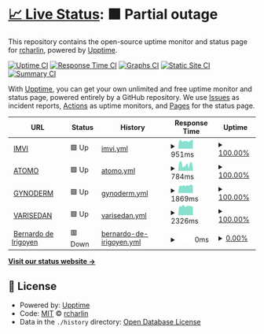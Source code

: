 # [📈 Live Status](https://rcharlin.github.io/webuptime): <!--live status--> **🟧 Partial outage**

This repository contains the open-source uptime monitor and status page for [rcharlin](https://rcharlin.github.io/webuptime), powered by [Upptime](https://github.com/upptime/upptime).

[![Uptime CI](https://github.com/rcharlin/webuptime/workflows/Uptime%20CI/badge.svg)](https://github.com/rcharlin/webuptime/actions?query=workflow%3A%22Uptime+CI%22)
[![Response Time CI](https://github.com/rcharlin/webuptime/workflows/Response%20Time%20CI/badge.svg)](https://github.com/rcharlin/webuptime/actions?query=workflow%3A%22Response+Time+CI%22)
[![Graphs CI](https://github.com/rcharlin/webuptime/workflows/Graphs%20CI/badge.svg)](https://github.com/rcharlin/webuptime/actions?query=workflow%3A%22Graphs+CI%22)
[![Static Site CI](https://github.com/rcharlin/webuptime/workflows/Static%20Site%20CI/badge.svg)](https://github.com/rcharlin/webuptime/actions?query=workflow%3A%22Static+Site+CI%22)
[![Summary CI](https://github.com/rcharlin/webuptime/workflows/Summary%20CI/badge.svg)](https://github.com/rcharlin/webuptime/actions?query=workflow%3A%22Summary+CI%22)

With [Upptime](https://upptime.js.org), you can get your own unlimited and free uptime monitor and status page, powered entirely by a GitHub repository. We use [Issues](https://github.com/rcharlin/webuptime/issues) as incident reports, [Actions](https://github.com/rcharlin/webuptime/actions) as uptime monitors, and [Pages](https://rcharlin.github.io/webuptime) for the status page.

<!--start: status pages-->
<!-- This summary is generated by Upptime (https://github.com/upptime/upptime) -->
<!-- Do not edit this manually, your changes will be overwritten -->
<!-- prettier-ignore -->
| URL | Status | History | Response Time | Uptime |
| --- | ------ | ------- | ------------- | ------ |
| <img alt="" src="https://favicons.githubusercontent.com/imvi.com.ar" height="13"> [IMVI](https://imvi.com.ar/) | 🟩 Up | [imvi.yml](https://github.com/rcharlin/webuptime/commits/HEAD/history/imvi.yml) | <details><summary><img alt="Response time graph" src="./graphs/imvi/response-time-week.png" height="20"> 951ms</summary><br><a href="https://rcharlin.github.io/webuptime/history/imvi"><img alt="Response time 951" src="https://img.shields.io/endpoint?url=https%3A%2F%2Fraw.githubusercontent.com%2Frcharlin%2Fwebuptime%2FHEAD%2Fapi%2Fimvi%2Fresponse-time.json"></a><br><a href="https://rcharlin.github.io/webuptime/history/imvi"><img alt="24-hour response time 1103" src="https://img.shields.io/endpoint?url=https%3A%2F%2Fraw.githubusercontent.com%2Frcharlin%2Fwebuptime%2FHEAD%2Fapi%2Fimvi%2Fresponse-time-day.json"></a><br><a href="https://rcharlin.github.io/webuptime/history/imvi"><img alt="7-day response time 951" src="https://img.shields.io/endpoint?url=https%3A%2F%2Fraw.githubusercontent.com%2Frcharlin%2Fwebuptime%2FHEAD%2Fapi%2Fimvi%2Fresponse-time-week.json"></a><br><a href="https://rcharlin.github.io/webuptime/history/imvi"><img alt="30-day response time 951" src="https://img.shields.io/endpoint?url=https%3A%2F%2Fraw.githubusercontent.com%2Frcharlin%2Fwebuptime%2FHEAD%2Fapi%2Fimvi%2Fresponse-time-month.json"></a><br><a href="https://rcharlin.github.io/webuptime/history/imvi"><img alt="1-year response time 951" src="https://img.shields.io/endpoint?url=https%3A%2F%2Fraw.githubusercontent.com%2Frcharlin%2Fwebuptime%2FHEAD%2Fapi%2Fimvi%2Fresponse-time-year.json"></a></details> | <details><summary><a href="https://rcharlin.github.io/webuptime/history/imvi">100.00%</a></summary><a href="https://rcharlin.github.io/webuptime/history/imvi"><img alt="All-time uptime 100.00%" src="https://img.shields.io/endpoint?url=https%3A%2F%2Fraw.githubusercontent.com%2Frcharlin%2Fwebuptime%2FHEAD%2Fapi%2Fimvi%2Fuptime.json"></a><br><a href="https://rcharlin.github.io/webuptime/history/imvi"><img alt="24-hour uptime 100.00%" src="https://img.shields.io/endpoint?url=https%3A%2F%2Fraw.githubusercontent.com%2Frcharlin%2Fwebuptime%2FHEAD%2Fapi%2Fimvi%2Fuptime-day.json"></a><br><a href="https://rcharlin.github.io/webuptime/history/imvi"><img alt="7-day uptime 100.00%" src="https://img.shields.io/endpoint?url=https%3A%2F%2Fraw.githubusercontent.com%2Frcharlin%2Fwebuptime%2FHEAD%2Fapi%2Fimvi%2Fuptime-week.json"></a><br><a href="https://rcharlin.github.io/webuptime/history/imvi"><img alt="30-day uptime 100.00%" src="https://img.shields.io/endpoint?url=https%3A%2F%2Fraw.githubusercontent.com%2Frcharlin%2Fwebuptime%2FHEAD%2Fapi%2Fimvi%2Fuptime-month.json"></a><br><a href="https://rcharlin.github.io/webuptime/history/imvi"><img alt="1-year uptime 100.00%" src="https://img.shields.io/endpoint?url=https%3A%2F%2Fraw.githubusercontent.com%2Frcharlin%2Fwebuptime%2FHEAD%2Fapi%2Fimvi%2Fuptime-year.json"></a></details>
| <img alt="" src="https://favicons.githubusercontent.com/atomodesinflamante.com.ar" height="13"> [ATOMO](https://atomodesinflamante.com.ar/) | 🟩 Up | [atomo.yml](https://github.com/rcharlin/webuptime/commits/HEAD/history/atomo.yml) | <details><summary><img alt="Response time graph" src="./graphs/atomo/response-time-week.png" height="20"> 784ms</summary><br><a href="https://rcharlin.github.io/webuptime/history/atomo"><img alt="Response time 784" src="https://img.shields.io/endpoint?url=https%3A%2F%2Fraw.githubusercontent.com%2Frcharlin%2Fwebuptime%2FHEAD%2Fapi%2Fatomo%2Fresponse-time.json"></a><br><a href="https://rcharlin.github.io/webuptime/history/atomo"><img alt="24-hour response time 1277" src="https://img.shields.io/endpoint?url=https%3A%2F%2Fraw.githubusercontent.com%2Frcharlin%2Fwebuptime%2FHEAD%2Fapi%2Fatomo%2Fresponse-time-day.json"></a><br><a href="https://rcharlin.github.io/webuptime/history/atomo"><img alt="7-day response time 784" src="https://img.shields.io/endpoint?url=https%3A%2F%2Fraw.githubusercontent.com%2Frcharlin%2Fwebuptime%2FHEAD%2Fapi%2Fatomo%2Fresponse-time-week.json"></a><br><a href="https://rcharlin.github.io/webuptime/history/atomo"><img alt="30-day response time 784" src="https://img.shields.io/endpoint?url=https%3A%2F%2Fraw.githubusercontent.com%2Frcharlin%2Fwebuptime%2FHEAD%2Fapi%2Fatomo%2Fresponse-time-month.json"></a><br><a href="https://rcharlin.github.io/webuptime/history/atomo"><img alt="1-year response time 784" src="https://img.shields.io/endpoint?url=https%3A%2F%2Fraw.githubusercontent.com%2Frcharlin%2Fwebuptime%2FHEAD%2Fapi%2Fatomo%2Fresponse-time-year.json"></a></details> | <details><summary><a href="https://rcharlin.github.io/webuptime/history/atomo">100.00%</a></summary><a href="https://rcharlin.github.io/webuptime/history/atomo"><img alt="All-time uptime 100.00%" src="https://img.shields.io/endpoint?url=https%3A%2F%2Fraw.githubusercontent.com%2Frcharlin%2Fwebuptime%2FHEAD%2Fapi%2Fatomo%2Fuptime.json"></a><br><a href="https://rcharlin.github.io/webuptime/history/atomo"><img alt="24-hour uptime 100.00%" src="https://img.shields.io/endpoint?url=https%3A%2F%2Fraw.githubusercontent.com%2Frcharlin%2Fwebuptime%2FHEAD%2Fapi%2Fatomo%2Fuptime-day.json"></a><br><a href="https://rcharlin.github.io/webuptime/history/atomo"><img alt="7-day uptime 100.00%" src="https://img.shields.io/endpoint?url=https%3A%2F%2Fraw.githubusercontent.com%2Frcharlin%2Fwebuptime%2FHEAD%2Fapi%2Fatomo%2Fuptime-week.json"></a><br><a href="https://rcharlin.github.io/webuptime/history/atomo"><img alt="30-day uptime 100.00%" src="https://img.shields.io/endpoint?url=https%3A%2F%2Fraw.githubusercontent.com%2Frcharlin%2Fwebuptime%2FHEAD%2Fapi%2Fatomo%2Fuptime-month.json"></a><br><a href="https://rcharlin.github.io/webuptime/history/atomo"><img alt="1-year uptime 100.00%" src="https://img.shields.io/endpoint?url=https%3A%2F%2Fraw.githubusercontent.com%2Frcharlin%2Fwebuptime%2FHEAD%2Fapi%2Fatomo%2Fuptime-year.json"></a></details>
| <img alt="" src="https://favicons.githubusercontent.com/gynoderm.com.ar" height="13"> [GYNODERM](https://gynoderm.com.ar/) | 🟩 Up | [gynoderm.yml](https://github.com/rcharlin/webuptime/commits/HEAD/history/gynoderm.yml) | <details><summary><img alt="Response time graph" src="./graphs/gynoderm/response-time-week.png" height="20"> 1869ms</summary><br><a href="https://rcharlin.github.io/webuptime/history/gynoderm"><img alt="Response time 1869" src="https://img.shields.io/endpoint?url=https%3A%2F%2Fraw.githubusercontent.com%2Frcharlin%2Fwebuptime%2FHEAD%2Fapi%2Fgynoderm%2Fresponse-time.json"></a><br><a href="https://rcharlin.github.io/webuptime/history/gynoderm"><img alt="24-hour response time 2001" src="https://img.shields.io/endpoint?url=https%3A%2F%2Fraw.githubusercontent.com%2Frcharlin%2Fwebuptime%2FHEAD%2Fapi%2Fgynoderm%2Fresponse-time-day.json"></a><br><a href="https://rcharlin.github.io/webuptime/history/gynoderm"><img alt="7-day response time 1869" src="https://img.shields.io/endpoint?url=https%3A%2F%2Fraw.githubusercontent.com%2Frcharlin%2Fwebuptime%2FHEAD%2Fapi%2Fgynoderm%2Fresponse-time-week.json"></a><br><a href="https://rcharlin.github.io/webuptime/history/gynoderm"><img alt="30-day response time 1869" src="https://img.shields.io/endpoint?url=https%3A%2F%2Fraw.githubusercontent.com%2Frcharlin%2Fwebuptime%2FHEAD%2Fapi%2Fgynoderm%2Fresponse-time-month.json"></a><br><a href="https://rcharlin.github.io/webuptime/history/gynoderm"><img alt="1-year response time 1869" src="https://img.shields.io/endpoint?url=https%3A%2F%2Fraw.githubusercontent.com%2Frcharlin%2Fwebuptime%2FHEAD%2Fapi%2Fgynoderm%2Fresponse-time-year.json"></a></details> | <details><summary><a href="https://rcharlin.github.io/webuptime/history/gynoderm">100.00%</a></summary><a href="https://rcharlin.github.io/webuptime/history/gynoderm"><img alt="All-time uptime 100.00%" src="https://img.shields.io/endpoint?url=https%3A%2F%2Fraw.githubusercontent.com%2Frcharlin%2Fwebuptime%2FHEAD%2Fapi%2Fgynoderm%2Fuptime.json"></a><br><a href="https://rcharlin.github.io/webuptime/history/gynoderm"><img alt="24-hour uptime 100.00%" src="https://img.shields.io/endpoint?url=https%3A%2F%2Fraw.githubusercontent.com%2Frcharlin%2Fwebuptime%2FHEAD%2Fapi%2Fgynoderm%2Fuptime-day.json"></a><br><a href="https://rcharlin.github.io/webuptime/history/gynoderm"><img alt="7-day uptime 100.00%" src="https://img.shields.io/endpoint?url=https%3A%2F%2Fraw.githubusercontent.com%2Frcharlin%2Fwebuptime%2FHEAD%2Fapi%2Fgynoderm%2Fuptime-week.json"></a><br><a href="https://rcharlin.github.io/webuptime/history/gynoderm"><img alt="30-day uptime 100.00%" src="https://img.shields.io/endpoint?url=https%3A%2F%2Fraw.githubusercontent.com%2Frcharlin%2Fwebuptime%2FHEAD%2Fapi%2Fgynoderm%2Fuptime-month.json"></a><br><a href="https://rcharlin.github.io/webuptime/history/gynoderm"><img alt="1-year uptime 100.00%" src="https://img.shields.io/endpoint?url=https%3A%2F%2Fraw.githubusercontent.com%2Frcharlin%2Fwebuptime%2FHEAD%2Fapi%2Fgynoderm%2Fuptime-year.json"></a></details>
| <img alt="" src="https://favicons.githubusercontent.com/varisedan.com.ar" height="13"> [VARISEDAN](https://varisedan.com.ar/) | 🟩 Up | [varisedan.yml](https://github.com/rcharlin/webuptime/commits/HEAD/history/varisedan.yml) | <details><summary><img alt="Response time graph" src="./graphs/varisedan/response-time-week.png" height="20"> 2326ms</summary><br><a href="https://rcharlin.github.io/webuptime/history/varisedan"><img alt="Response time 2326" src="https://img.shields.io/endpoint?url=https%3A%2F%2Fraw.githubusercontent.com%2Frcharlin%2Fwebuptime%2FHEAD%2Fapi%2Fvarisedan%2Fresponse-time.json"></a><br><a href="https://rcharlin.github.io/webuptime/history/varisedan"><img alt="24-hour response time 3095" src="https://img.shields.io/endpoint?url=https%3A%2F%2Fraw.githubusercontent.com%2Frcharlin%2Fwebuptime%2FHEAD%2Fapi%2Fvarisedan%2Fresponse-time-day.json"></a><br><a href="https://rcharlin.github.io/webuptime/history/varisedan"><img alt="7-day response time 2326" src="https://img.shields.io/endpoint?url=https%3A%2F%2Fraw.githubusercontent.com%2Frcharlin%2Fwebuptime%2FHEAD%2Fapi%2Fvarisedan%2Fresponse-time-week.json"></a><br><a href="https://rcharlin.github.io/webuptime/history/varisedan"><img alt="30-day response time 2326" src="https://img.shields.io/endpoint?url=https%3A%2F%2Fraw.githubusercontent.com%2Frcharlin%2Fwebuptime%2FHEAD%2Fapi%2Fvarisedan%2Fresponse-time-month.json"></a><br><a href="https://rcharlin.github.io/webuptime/history/varisedan"><img alt="1-year response time 2326" src="https://img.shields.io/endpoint?url=https%3A%2F%2Fraw.githubusercontent.com%2Frcharlin%2Fwebuptime%2FHEAD%2Fapi%2Fvarisedan%2Fresponse-time-year.json"></a></details> | <details><summary><a href="https://rcharlin.github.io/webuptime/history/varisedan">100.00%</a></summary><a href="https://rcharlin.github.io/webuptime/history/varisedan"><img alt="All-time uptime 100.00%" src="https://img.shields.io/endpoint?url=https%3A%2F%2Fraw.githubusercontent.com%2Frcharlin%2Fwebuptime%2FHEAD%2Fapi%2Fvarisedan%2Fuptime.json"></a><br><a href="https://rcharlin.github.io/webuptime/history/varisedan"><img alt="24-hour uptime 100.00%" src="https://img.shields.io/endpoint?url=https%3A%2F%2Fraw.githubusercontent.com%2Frcharlin%2Fwebuptime%2FHEAD%2Fapi%2Fvarisedan%2Fuptime-day.json"></a><br><a href="https://rcharlin.github.io/webuptime/history/varisedan"><img alt="7-day uptime 100.00%" src="https://img.shields.io/endpoint?url=https%3A%2F%2Fraw.githubusercontent.com%2Frcharlin%2Fwebuptime%2FHEAD%2Fapi%2Fvarisedan%2Fuptime-week.json"></a><br><a href="https://rcharlin.github.io/webuptime/history/varisedan"><img alt="30-day uptime 100.00%" src="https://img.shields.io/endpoint?url=https%3A%2F%2Fraw.githubusercontent.com%2Frcharlin%2Fwebuptime%2FHEAD%2Fapi%2Fvarisedan%2Fuptime-month.json"></a><br><a href="https://rcharlin.github.io/webuptime/history/varisedan"><img alt="1-year uptime 100.00%" src="https://img.shields.io/endpoint?url=https%3A%2F%2Fraw.githubusercontent.com%2Frcharlin%2Fwebuptime%2FHEAD%2Fapi%2Fvarisedan%2Fuptime-year.json"></a></details>
| <img alt="" src="https://favicons.githubusercontent.com/vpn.imvi.com.ar" height="13"> [Bernardo de Irigoyen](http://vpn.imvi.com.ar/) | 🟥 Down | [bernardo-de-irigoyen.yml](https://github.com/rcharlin/webuptime/commits/HEAD/history/bernardo-de-irigoyen.yml) | <details><summary><img alt="Response time graph" src="./graphs/bernardo-de-irigoyen/response-time-week.png" height="20"> 0ms</summary><br><a href="https://rcharlin.github.io/webuptime/history/bernardo-de-irigoyen"><img alt="Response time 0" src="https://img.shields.io/endpoint?url=https%3A%2F%2Fraw.githubusercontent.com%2Frcharlin%2Fwebuptime%2FHEAD%2Fapi%2Fbernardo-de-irigoyen%2Fresponse-time.json"></a><br><a href="https://rcharlin.github.io/webuptime/history/bernardo-de-irigoyen"><img alt="24-hour response time 0" src="https://img.shields.io/endpoint?url=https%3A%2F%2Fraw.githubusercontent.com%2Frcharlin%2Fwebuptime%2FHEAD%2Fapi%2Fbernardo-de-irigoyen%2Fresponse-time-day.json"></a><br><a href="https://rcharlin.github.io/webuptime/history/bernardo-de-irigoyen"><img alt="7-day response time 0" src="https://img.shields.io/endpoint?url=https%3A%2F%2Fraw.githubusercontent.com%2Frcharlin%2Fwebuptime%2FHEAD%2Fapi%2Fbernardo-de-irigoyen%2Fresponse-time-week.json"></a><br><a href="https://rcharlin.github.io/webuptime/history/bernardo-de-irigoyen"><img alt="30-day response time 0" src="https://img.shields.io/endpoint?url=https%3A%2F%2Fraw.githubusercontent.com%2Frcharlin%2Fwebuptime%2FHEAD%2Fapi%2Fbernardo-de-irigoyen%2Fresponse-time-month.json"></a><br><a href="https://rcharlin.github.io/webuptime/history/bernardo-de-irigoyen"><img alt="1-year response time 0" src="https://img.shields.io/endpoint?url=https%3A%2F%2Fraw.githubusercontent.com%2Frcharlin%2Fwebuptime%2FHEAD%2Fapi%2Fbernardo-de-irigoyen%2Fresponse-time-year.json"></a></details> | <details><summary><a href="https://rcharlin.github.io/webuptime/history/bernardo-de-irigoyen">0.00%</a></summary><a href="https://rcharlin.github.io/webuptime/history/bernardo-de-irigoyen"><img alt="All-time uptime 0.00%" src="https://img.shields.io/endpoint?url=https%3A%2F%2Fraw.githubusercontent.com%2Frcharlin%2Fwebuptime%2FHEAD%2Fapi%2Fbernardo-de-irigoyen%2Fuptime.json"></a><br><a href="https://rcharlin.github.io/webuptime/history/bernardo-de-irigoyen"><img alt="24-hour uptime 0.00%" src="https://img.shields.io/endpoint?url=https%3A%2F%2Fraw.githubusercontent.com%2Frcharlin%2Fwebuptime%2FHEAD%2Fapi%2Fbernardo-de-irigoyen%2Fuptime-day.json"></a><br><a href="https://rcharlin.github.io/webuptime/history/bernardo-de-irigoyen"><img alt="7-day uptime 0.00%" src="https://img.shields.io/endpoint?url=https%3A%2F%2Fraw.githubusercontent.com%2Frcharlin%2Fwebuptime%2FHEAD%2Fapi%2Fbernardo-de-irigoyen%2Fuptime-week.json"></a><br><a href="https://rcharlin.github.io/webuptime/history/bernardo-de-irigoyen"><img alt="30-day uptime 0.00%" src="https://img.shields.io/endpoint?url=https%3A%2F%2Fraw.githubusercontent.com%2Frcharlin%2Fwebuptime%2FHEAD%2Fapi%2Fbernardo-de-irigoyen%2Fuptime-month.json"></a><br><a href="https://rcharlin.github.io/webuptime/history/bernardo-de-irigoyen"><img alt="1-year uptime 0.00%" src="https://img.shields.io/endpoint?url=https%3A%2F%2Fraw.githubusercontent.com%2Frcharlin%2Fwebuptime%2FHEAD%2Fapi%2Fbernardo-de-irigoyen%2Fuptime-year.json"></a></details>

<!--end: status pages-->

[**Visit our status website →**](https://rcharlin.github.io/webuptime)

## 📄 License

- Powered by: [Upptime](https://github.com/upptime/upptime)
- Code: [MIT](./LICENSE) © [rcharlin](https://rcharlin.github.io/webuptime)
- Data in the `./history` directory: [Open Database License](https://opendatacommons.org/licenses/odbl/1-0/)
